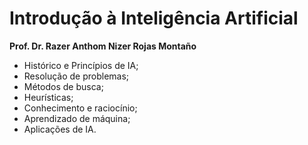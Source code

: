 # Introdução à Inteligência Artificial
**Prof. Dr. Razer Anthom Nizer Rojas Montaño**

* Histórico e Princípios de IA;
* Resolução de problemas;
* Métodos de busca;
* Heurísticas;
* Conhecimento e raciocínio;
* Aprendizado de máquina;
* Aplicações de IA.